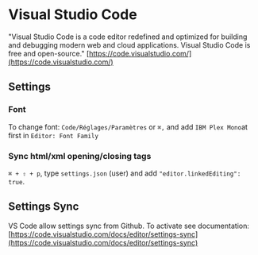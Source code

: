 # Visual Studio Code
"Visual Studio Code is a code editor redefined and optimized for building and debugging modern web and cloud applications. Visual Studio Code is free and open-source."
[https://code.visualstudio.com/](https://code.visualstudio.com/)

## Settings
### Font
To change font: `Code/Réglages/Paramètres` or `⌘,` and add `IBM Plex Mono`at first in `Editor: Font Family`

### Sync html/xml opening/closing tags
`⌘ + ⇧ + p`, type `settings.json` (user) and add `"editor.linkedEditing": true`.

## Settings Sync
VS Code allow settings sync from Github. To activate see documentation: [https://code.visualstudio.com/docs/editor/settings-sync](https://code.visualstudio.com/docs/editor/settings-sync)
<!--
La configuration de VS Code est synchronisée sur github, pour l'activer 
- cliquer sur la roue dentée en bas à gauche de la fenêtre VS Code puis sur activier la synchronisation des paramètres
- sur l'invite suivante cliquer sur `sign in & turn on | se connecter` puis choisir `sign in with Github | se connecter avec Github`
- choisir ensuite l'option `remplacer localement`
-->
